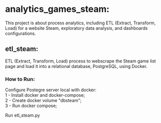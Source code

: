 # analytics_games_steam:
This project is about process analytics, including ETL (Extract, Transform, Load) for a website Steam, exploratory data analysis, and dashboards configurations.

## etl_steam:
 ETL (Extract, Transform, Load) process to webscrape the Steam game list page and load it into a relational database, PostgreSQL, using Docker.

### How to Run: 
Configure Postegre server local with docker:  
1 - Install docker and docker-compose;  
2 - Create docker volume "dbsteam";  
3 - Run docker compose;  

Run etl_steam.py